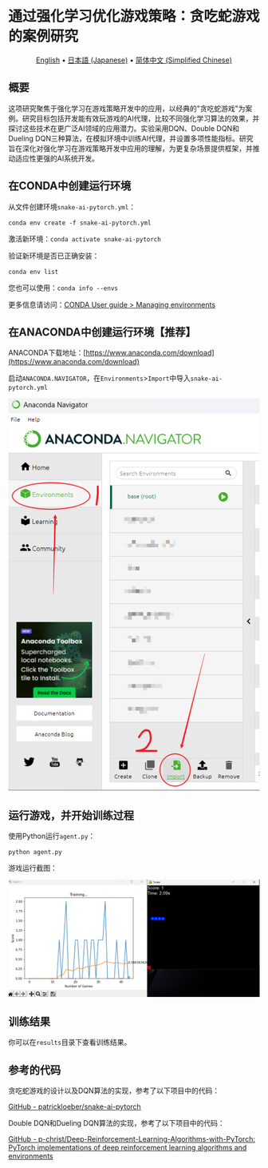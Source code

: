 # 通过强化学习优化游戏策略：贪吃蛇游戏的案例研究

<p align="center">
  <a href="README.md">English</a> •
  <a href="README.ja_JP.md">日本語 (Japanese)</a> •
  <a href="README.zh_CN.md">简体中文 (Simplified Chinese)</a> 
</p>

## 概要

这项研究聚焦于强化学习在游戏策略开发中的应用，以经典的"贪吃蛇游戏"为案例。研究目标包括开发能有效玩游戏的AI代理，比较不同强化学习算法的效果，并探讨这些技术在更广泛AI领域的应用潜力。实验采用DQN、Double DQN和Dueling DQN三种算法，在模拟环境中训练AI代理，并设置多项性能指标。研究旨在深化对强化学习在游戏策略开发中应用的理解，为更复杂场景提供框架，并推动适应性更强的AI系统开发。

## 在CONDA中创建运行环境

从文件创建环境`snake-ai-pytorch.yml`：

```shell
conda env create -f snake-ai-pytorch.yml
```

激活新环境：`conda activate snake-ai-pytorch`

验证新环境是否已正确安装：

```shell
conda env list
```

您也可以使用：`conda info --envs`

更多信息请访问：[CONDA User guide  > Managing environments](https://conda.io/projects/conda/en/latest/user-guide/tasks/manage-environments.html)

## 在ANACONDA中创建运行环境【推荐】

ANACONDA下载地址：[https://www.anaconda.com/download](https://www.anaconda.com/download)

启动`ANACONDA.NAVIGATOR`，在`Environments`>`Import`中导入`snake-ai-pytorch.yml`

![](assets_README.zh_CN/2024-06-25-11-41-49-image.png)

## 运行游戏，并开始训练过程

使用Python运行`agent.py`：

```shell
python agent.py
```

游戏运行截图：

![](assets_README.zh_CN/2024-06-25-11-48-31-image.png)

## 训练结果

你可以在`results`目录下查看训练结果。

## 参考的代码

贪吃蛇游戏的设计以及DQN算法的实现，参考了以下项目中的代码：

[GitHub - patrickloeber/snake-ai-pytorch](https://github.com/patrickloeber/snake-ai-pytorch)

Double DQN和Dueling DQN算法的实现，参考了以下项目中的代码：

[GitHub - p-christ/Deep-Reinforcement-Learning-Algorithms-with-PyTorch: PyTorch implementations of deep reinforcement learning algorithms and environments](https://github.com/p-christ/Deep-Reinforcement-Learning-Algorithms-with-PyTorch)

